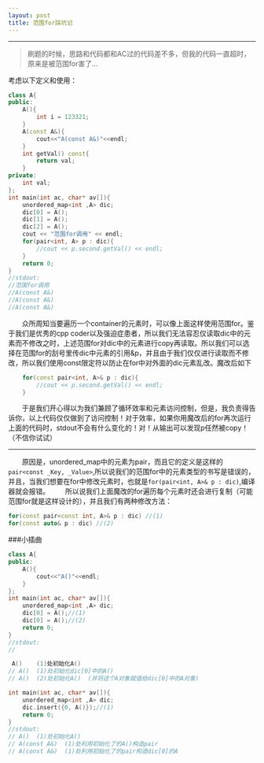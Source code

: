 ```yaml
---
layout: post
title: 范围for踩坑记
---
```


---
>刷题的时候，思路和代码都和AC过的代码差不多，但我的代码一直超时，原来是被范围for害了...

考虑以下定义和使用：
```cpp
class A{
public:
    A(){
        int i = 123321;
    }
    A(const A&){
        cout<<"A(const A&)"<<endl;
    }
	int getVal() const{
		return val;
	}
private:
	int val;
};
int main(int ac, char* av[]){
    unordered_map<int ,A> dic;
    dic[0] = A();
    dic[1] = A();
    dic[2] = A();
    cout << "范围for调用" << endl;
    for(pair<int, A> p : dic){
		//cout << p.second.getVal() << endl;
    }
    return 0;
}
//stdout:
//范围for调用
//A(const A&)
//A(const A&)
//A(const A&)
```
&#8195;&#8195;众所周知当要遍历一个container的元素时，可以像上面这样使用范围for。鉴于我们是优秀的cpp coder以及强迫症患者，所以我们无法容忍仅读取dic中的元素而不修改之时，上述范围for对dic中的元素进行copy再读取。所以我们可以选择在范围for的刮号里传dic中元素的引用&p，并且由于我们仅仅进行读取而不修改，所以我们使用const限定符以防止在for中对外面的dic元素乱改。魔改后如下
```cpp
    for(const pair<int, A>& p : dic){
		//cout << p.second.getVal() << endl;
    }
```
&#8195;&#8195;于是我们开心得以为我们兼顾了循环效率和元素访问控制，但是，我负责得告诉你，以上代码仅仅做到了访问控制！对于效率，如果你用魔改后的for再次运行上面的代码时，stdout不会有什么变化的！对！从输出可以发现p任然被copy！（不信你试试）

---
&#8195;&#8195;原因是，unordered_map中的元素为pair，而且它的定义是这样的`pair<const _Key, _Value>`,所以说我们的范围for中的元素类型的书写是错误的，并且，当我们想要在for中修改元素时，也就是`for(pair<int, A>& p : dic)`,编译器就会报错。
&#8195;&#8195;所以说我们上面魔改的for遍历每个元素时还会进行复制（可能范围for就是这样设计的），并且我们有两种修改方法：
```cpp
for(const pair<const int, A>& p : dic) //(1)
for(const auto& p : dic) //(2)
```

###小插曲
```cpp
class A{
public:
    A(){
        cout<<"A()"<<endl;
    }
};
int main(int ac, char* av[]){
    unordered_map<int ,A> dic;
    dic[0] = A();//(1)
    dic[0] = A();//(2)
    return 0;
}
//stdout:
//

 A()	(1)处初始化A()
// A()	(1)处初始化dic[0]中的A()
// A()	(2)处初始化A()	(并将这个A对象赋值给dic[0]中的A对象)

int main(int ac, char* av[]){
    unordered_map<int ,A> dic;
    dic.insert({0, A()});//(1)
    return 0;
}
//stdout:
// A()	(1)处初始化A()
// A(const A&)	(1)处利用初始化了的A()构造pair
// A(const A&)	(1)处利用初始化了的pair构造dic[0]的A
```

